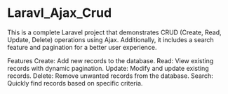 # Laravl_Ajax_Crud
This is a complete Laravel project that demonstrates CRUD (Create, Read, Update, Delete) operations using Ajax. Additionally, it includes a search feature and pagination for a better user experience.

Features
Create: Add new records to the database.
Read: View existing records with dynamic pagination.
Update: Modify and update existing records.
Delete: Remove unwanted records from the database.
Search: Quickly find records based on specific criteria.
